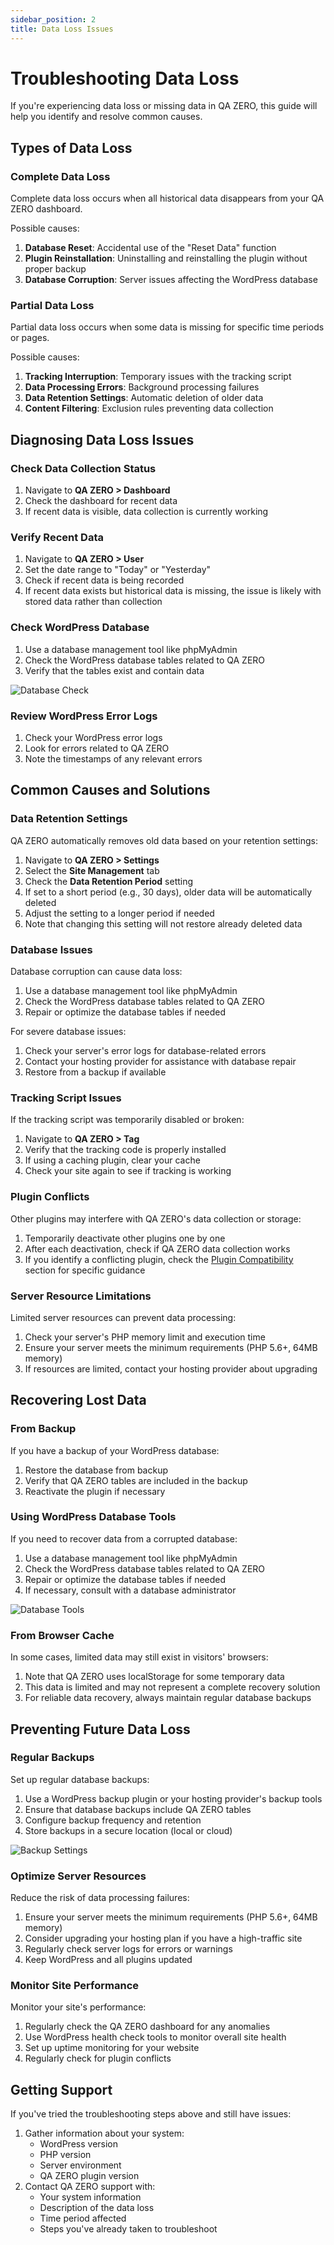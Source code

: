 ```yaml
---
sidebar_position: 2
title: Data Loss Issues
---
```


# Troubleshooting Data Loss

If you're experiencing data loss or missing data in QA ZERO, this guide will help you identify and resolve common causes.

## Types of Data Loss

### Complete Data Loss

Complete data loss occurs when all historical data disappears from your QA ZERO dashboard.

Possible causes:

1. **Database Reset**: Accidental use of the "Reset Data" function
2. **Plugin Reinstallation**: Uninstalling and reinstalling the plugin without proper backup
3. **Database Corruption**: Server issues affecting the WordPress database

### Partial Data Loss

Partial data loss occurs when some data is missing for specific time periods or pages.

Possible causes:

1. **Tracking Interruption**: Temporary issues with the tracking script
2. **Data Processing Errors**: Background processing failures
3. **Data Retention Settings**: Automatic deletion of older data
4. **Content Filtering**: Exclusion rules preventing data collection

## Diagnosing Data Loss Issues

### Check Data Collection Status

1. Navigate to **QA ZERO > Dashboard**
2. Check the dashboard for recent data
3. If recent data is visible, data collection is currently working

### Verify Recent Data

1. Navigate to **QA ZERO > User**
2. Set the date range to "Today" or "Yesterday"
3. Check if recent data is being recorded
4. If recent data exists but historical data is missing, the issue is likely with stored data rather than collection

### Check WordPress Database

1. Use a database management tool like phpMyAdmin
2. Check the WordPress database tables related to QA ZERO
3. Verify that the tables exist and contain data

![Database Check](/img/placeholder-image.png)

### Review WordPress Error Logs

1. Check your WordPress error logs
2. Look for errors related to QA ZERO
3. Note the timestamps of any relevant errors

## Common Causes and Solutions

### Data Retention Settings

QA ZERO automatically removes old data based on your retention settings:

1. Navigate to **QA ZERO > Settings**
2. Select the **Site Management** tab
3. Check the **Data Retention Period** setting
4. If set to a short period (e.g., 30 days), older data will be automatically deleted
5. Adjust the setting to a longer period if needed
6. Note that changing this setting will not restore already deleted data

### Database Issues

Database corruption can cause data loss:

1. Use a database management tool like phpMyAdmin
2. Check the WordPress database tables related to QA ZERO
3. Repair or optimize the database tables if needed

For severe database issues:

1. Check your server's error logs for database-related errors
2. Contact your hosting provider for assistance with database repair
3. Restore from a backup if available

### Tracking Script Issues

If the tracking script was temporarily disabled or broken:

1. Navigate to **QA ZERO > Tag**
2. Verify that the tracking code is properly installed
3. If using a caching plugin, clear your cache
4. Check your site again to see if tracking is working

### Plugin Conflicts

Other plugins may interfere with QA ZERO's data collection or storage:

1. Temporarily deactivate other plugins one by one
2. After each deactivation, check if QA ZERO data collection works
3. If you identify a conflicting plugin, check the [Plugin Compatibility](/docs/user-manual/site-environment/plugin-compatibility) section for specific guidance

### Server Resource Limitations

Limited server resources can prevent data processing:

1. Check your server's PHP memory limit and execution time
2. Ensure your server meets the minimum requirements (PHP 5.6+, 64MB memory)
3. If resources are limited, contact your hosting provider about upgrading

## Recovering Lost Data

### From Backup

If you have a backup of your WordPress database:

1. Restore the database from backup
2. Verify that QA ZERO tables are included in the backup
3. Reactivate the plugin if necessary

### Using WordPress Database Tools

If you need to recover data from a corrupted database:

1. Use a database management tool like phpMyAdmin
2. Check the WordPress database tables related to QA ZERO
3. Repair or optimize the database tables if needed
4. If necessary, consult with a database administrator

![Database Tools](/img/placeholder-image.png)

### From Browser Cache

In some cases, limited data may still exist in visitors' browsers:

1. Note that QA ZERO uses localStorage for some temporary data
2. This data is limited and may not represent a complete recovery solution
3. For reliable data recovery, always maintain regular database backups

## Preventing Future Data Loss

### Regular Backups

Set up regular database backups:

1. Use a WordPress backup plugin or your hosting provider's backup tools
2. Ensure that database backups include QA ZERO tables
3. Configure backup frequency and retention
4. Store backups in a secure location (local or cloud)

![Backup Settings](/img/placeholder-image.png)

### Optimize Server Resources

Reduce the risk of data processing failures:

1. Ensure your server meets the minimum requirements (PHP 5.6+, 64MB memory)
2. Consider upgrading your hosting plan if you have a high-traffic site
3. Regularly check server logs for errors or warnings
4. Keep WordPress and all plugins updated

### Monitor Site Performance

Monitor your site's performance:

1. Regularly check the QA ZERO dashboard for any anomalies
2. Use WordPress health check tools to monitor overall site health
3. Set up uptime monitoring for your website
4. Regularly check for plugin conflicts

## Getting Support

If you've tried the troubleshooting steps above and still have issues:

1. Gather information about your system:
   - WordPress version
   - PHP version
   - Server environment
   - QA ZERO plugin version
2. Contact QA ZERO support with:
   - Your system information
   - Description of the data loss
   - Time period affected
   - Steps you've already taken to troubleshoot

